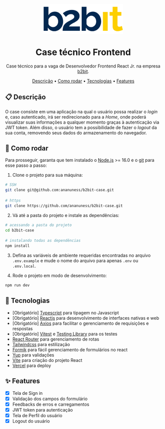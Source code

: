 <div align=center>
  <img src="./src/assets/b2bit-logo.png" alt="b2bit logo" width="256px">

  <h1>Case técnico Frontend</h1>

  <p>
    Case técnico para a vaga de Desenvolvedor Frontend React Jr. na empresa 
    <a href="https://www.linkedin.com/company/b2bit-company/">b2bit</a>.
  </p>

  <p>
    <a href="#clipboard-descrição">Descrição</a> •
    <a href="#electric_plug-como-rodar">Como rodar</a> •
    <a href="#rocket-tecnologias">Tecnologias</a> •
    <a href="#sparkles-features">Features</a>
  </p>
</div>

## :clipboard: Descrição

O case consiste em uma aplicação na qual o usuário possa realizar o _login_ e,
caso autenticado, irá ser redirecionado para a _Home_, onde poderá visualizar
suas informações a qualquer momento graças à autenticação via JWT token. Além
disso, o usuário tem a possibilidade de fazer o _logout_ da sua conta, removendo
seus dados do armazenamento do navegador.

## :electric_plug: Como rodar

Para prosseguir, garanta que tem instalado o [Node.js](https://nodejs.org/en) >= 16.0
e o [git](https://git-scm.com/downloads) para esse passo a passo:

1. Clone o projeto para sua máquina:

```bash
# SSH
git clone git@github.com:ananuness/b2bit-case.git

# https
git clone https://github.com/ananuness/b2bit-case.git
```

2. Vá até a pasta do projeto e instale as dependências:

```bash
# acessando a pasta do projeto
cd b2bit-case

# instalando todas as dependências
npm install
```

3. Defina as variáveis de ambiente requeridas encontradas no arquivo
   `.env.example` e mude o nome do arquivo para apenas `.env` ou `.env.local`.

4. Rode o projeto em modo de desenvolvimento:

```bash
npm run dev
```

## :rocket: Tecnologias

- [Obrigatório] [Typescript](https://www.typescriptlang.org/) para tipagem no Javascript
- [Obrigatório] [Reactjs](https://react.dev/) para desenvolvimento de interfaces nativas e web
- [Obrigatório] [Axios](https://axios-http.com/ptbr/docs/intro) para facilitar o gerenciamento de requisições e respostas
- [Obrigatório] [Vitest](https://vitest.dev/) e [Testing Library](https://testing-library.com/) para os testes
- [React Router](https://reactrouter.com/en/main) para gerenciamento de rotas
- [Tailwindcss](https://tailwindcss.com/) para estilização
- [Formik](https://formik.org/) para fácil gerenciamento de formulários no react
- [Yup](https://github.com/jquense/yup) para validações
- [Vite](https://vitejs.dev/) para criação do projeto React
- [Vercel](https://vercel.com/) para deploy

## :sparkles: Features

- [x] Tela de Sign in
- [x] Validação dos campos do formulário
- [x] Feedbacks de erros e carregamentos
- [x] JWT token para autenticação
- [x] Tela de Perfil do usuário
- [x] Logout do usuário
